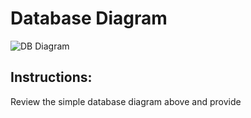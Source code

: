 # Database Diagram 


![DB Diagram](https://i.imgur.com/5ySW1lH.png)


## Instructions:

Review the simple database diagram above and provide

